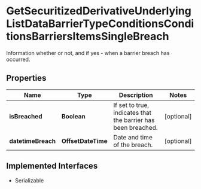 

# GetSecuritizedDerivativeUnderlyingListDataBarrierTypeConditionsConditionsBarriersItemsSingleBreach

Information whether or not, and if yes - when a barrier breach has occurred.

## Properties

Name | Type | Description | Notes
------------ | ------------- | ------------- | -------------
**isBreached** | **Boolean** | If set to true, indicates that the barrier has been breached. |  [optional]
**datetimeBreach** | **OffsetDateTime** | Date and time of the breach. |  [optional]


## Implemented Interfaces

* Serializable


